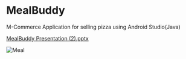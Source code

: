 # MealBuddy
M-Commerce Application for selling pizza using Android Studio(Java)


[MealBuddy Presentation (2).pptx](https://github.com/user-attachments/files/19127168/MealBuddy.Presentation.2.pptx)


![Meal](https://github.com/user-attachments/assets/e1963611-187b-48f2-b579-792f384f862e)
